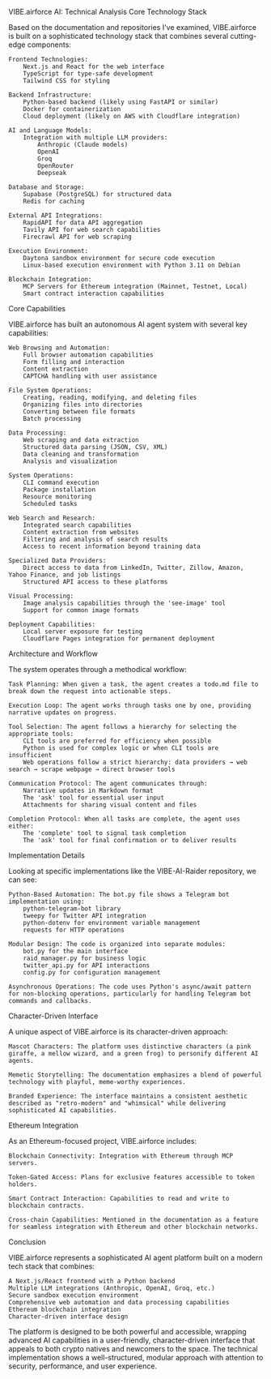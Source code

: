 VIBE.airforce AI: Technical Analysis
Core Technology Stack

Based on the documentation and repositories I've examined, VIBE.airforce is built on a sophisticated technology stack that combines several cutting-edge components:

    Frontend Technologies:
        Next.js and React for the web interface
        TypeScript for type-safe development
        Tailwind CSS for styling

    Backend Infrastructure:
        Python-based backend (likely using FastAPI or similar)
        Docker for containerization
        Cloud deployment (likely on AWS with Cloudflare integration)

    AI and Language Models:
        Integration with multiple LLM providers:
            Anthropic (Claude models)
            OpenAI
            Groq
            OpenRouter
            Deepseak

    Database and Storage:
        Supabase (PostgreSQL) for structured data
        Redis for caching

    External API Integrations:
        RapidAPI for data API aggregation
        Tavily API for web search capabilities
        Firecrawl API for web scraping

    Execution Environment:
        Daytona sandbox environment for secure code execution
        Linux-based execution environment with Python 3.11 on Debian

    Blockchain Integration:
        MCP Servers for Ethereum integration (Mainnet, Testnet, Local)
        Smart contract interaction capabilities

Core Capabilities

VIBE.airforce has built an autonomous AI agent system with several key capabilities:

    Web Browsing and Automation:
        Full browser automation capabilities
        Form filling and interaction
        Content extraction
        CAPTCHA handling with user assistance

    File System Operations:
        Creating, reading, modifying, and deleting files
        Organizing files into directories
        Converting between file formats
        Batch processing

    Data Processing:
        Web scraping and data extraction
        Structured data parsing (JSON, CSV, XML)
        Data cleaning and transformation
        Analysis and visualization

    System Operations:
        CLI command execution
        Package installation
        Resource monitoring
        Scheduled tasks

    Web Search and Research:
        Integrated search capabilities
        Content extraction from websites
        Filtering and analysis of search results
        Access to recent information beyond training data

    Specialized Data Providers:
        Direct access to data from LinkedIn, Twitter, Zillow, Amazon, Yahoo Finance, and job listings
        Structured API access to these platforms

    Visual Processing:
        Image analysis capabilities through the 'see-image' tool
        Support for common image formats

    Deployment Capabilities:
        Local server exposure for testing
        Cloudflare Pages integration for permanent deployment

Architecture and Workflow

The system operates through a methodical workflow:

    Task Planning: When given a task, the agent creates a todo.md file to break down the request into actionable steps.

    Execution Loop: The agent works through tasks one by one, providing narrative updates on progress.

    Tool Selection: The agent follows a hierarchy for selecting the appropriate tools:
        CLI tools are preferred for efficiency when possible
        Python is used for complex logic or when CLI tools are insufficient
        Web operations follow a strict hierarchy: data providers → web search → scrape webpage → direct browser tools

    Communication Protocol: The agent communicates through:
        Narrative updates in Markdown format
        The 'ask' tool for essential user input
        Attachments for sharing visual content and files

    Completion Protocol: When all tasks are complete, the agent uses either:
        The 'complete' tool to signal task completion
        The 'ask' tool for final confirmation or to deliver results

Implementation Details

Looking at specific implementations like the VIBE-AI-Raider repository, we can see:

    Python-Based Automation: The bot.py file shows a Telegram bot implementation using:
        python-telegram-bot library
        tweepy for Twitter API integration
        python-dotenv for environment variable management
        requests for HTTP operations

    Modular Design: The code is organized into separate modules:
        bot.py for the main interface
        raid_manager.py for business logic
        twitter_api.py for API interactions
        config.py for configuration management

    Asynchronous Operations: The code uses Python's async/await pattern for non-blocking operations, particularly for handling Telegram bot commands and callbacks.

Character-Driven Interface

A unique aspect of VIBE.airforce is its character-driven approach:

    Mascot Characters: The platform uses distinctive characters (a pink giraffe, a mellow wizard, and a green frog) to personify different AI agents.

    Memetic Storytelling: The documentation emphasizes a blend of powerful technology with playful, meme-worthy experiences.

    Branded Experience: The interface maintains a consistent aesthetic described as "retro-modern" and "whimsical" while delivering sophisticated AI capabilities.

Ethereum Integration

As an Ethereum-focused project, VIBE.airforce includes:

    Blockchain Connectivity: Integration with Ethereum through MCP servers.

    Token-Gated Access: Plans for exclusive features accessible to token holders.

    Smart Contract Interaction: Capabilities to read and write to blockchain contracts.

    Cross-chain Capabilities: Mentioned in the documentation as a feature for seamless integration with Ethereum and other blockchain networks.

Conclusion

VIBE.airforce represents a sophisticated AI agent platform built on a modern tech stack that combines:

    A Next.js/React frontend with a Python backend
    Multiple LLM integrations (Anthropic, OpenAI, Groq, etc.)
    Secure sandbox execution environment
    Comprehensive web automation and data processing capabilities
    Ethereum blockchain integration
    Character-driven interface design

The platform is designed to be both powerful and accessible, wrapping advanced AI capabilities in a user-friendly, character-driven interface that appeals to both crypto natives and newcomers to the space. The technical implementation shows a well-structured, modular approach with attention to security, performance, and user experience.
